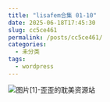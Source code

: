 ```yaml
---
title: "lisafem合集 01-10"
date: 2025-06-18T17:45:30
slug: cc5ce461
permalink: /posts/cc5ce461/
categories:
  - 未分类
tags:
  - wordpress
---
```


![图片[1]-歪歪的耽美资源站](/images/wp/cc5ce461-34707624.jpg)
